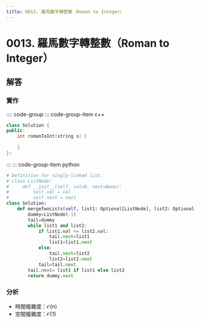 ```yaml
---
title: 0013. 羅馬數字轉整數（Roman to Integer）
---
```


# 0013. 羅馬數字轉整數（Roman to Integer）

## 解答

### 實作

:::: code-group
::: code-group-item c++

``` cpp
class Solution {
public:
    int romanToInt(string s) {
  
    }
};
```

:::
::: code-group-item python

``` python
# Definition for singly-linked list.
# class ListNode:
#     def __init__(self, val=0, next=None):
#         self.val = val
#         self.next = next
class Solution:
    def mergeTwoLists(self, list1: Optional[ListNode], list2: Optional[ListNode]) -> Optional[ListNode]:
        dummy=ListNode(-1)
        tail=dummy
        while list1 and list2:
            if list1.val <= list2.val:
                tail.next=list1
                list1=list1.next
            else:
                tail.next=list2
                list2=list2.next
            tail=tail.next
        tail.next= list1 if list1 else list2
        return dummy.next
```


### 分析

- 時間複雜度：$\mathcal{O}(n)$
- 空間複雜度：$\mathcal{O}(1)$